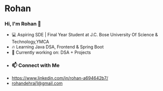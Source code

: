 # Rohan
### Hi, I'm Rohan 👋
- 💻 Aspiring SDE | Final Year Student at J.C. Bose University Of Science & Technology,YMCA
- 🔥 Learning Java DSA, Frontend & Spring Boot
- 🌱 Currently working on: DSA + Projects
- ### 📫 Connect with Me
- https://www.linkedin.com/in/rohan-a694642b7/
- rohandehraj1@gmail.com
